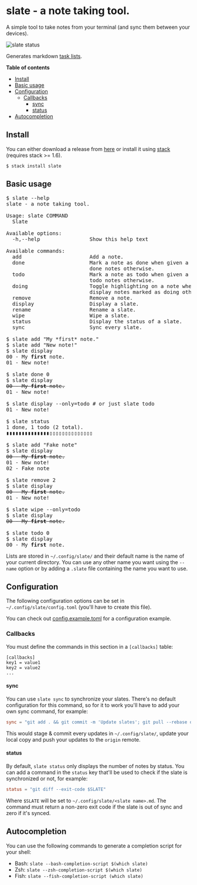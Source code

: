 # slate - a note taking tool.

A simple tool to take notes from your terminal (and sync them between your devices).

![`slate status`](https://gist.github.com/evuez/ff11275ea00404472b57520cf92bfed2/raw/423813dd1ce5b6714c5a9d365b9cedb56df66978/slate-status.png)

Generates markdown [task lists](https://help.github.com/articles/about-task-lists/).

**Table of contents**

 - [Install](#install)
 - [Basic usage](#basic-usage)
 - [Configuration](#configuration)
    - [Callbacks](#callbacks)
      - [sync](#sync)
      - [status](#status)
 - [Autocompletion](#autocompletion)

## Install

You can either download a release from [here](https://github.com/evuez/slate/releases) or install it using [stack](https://docs.haskellstack.org/) (requires stack >= 1.6).

```shell
$ stack install slate
```

## Basic usage

<pre>
$ slate --help
slate - a note taking tool.

Usage: slate COMMAND
  Slate

Available options:
  -h,--help                Show this help text

Available commands:
  add                      Add a note.
  done                     Mark a note as done when given a note ID, display
                           done notes otherwise.
  todo                     Mark a note as todo when given a note ID, display
                           todo notes otherwise.
  doing                    Toggle highlighting on a note when given a note ID,
                           display notes marked as doing otherwise.
  remove                   Remove a note.
  display                  Display a slate.
  rename                   Rename a slate.
  wipe                     Wipe a slate.
  status                   Display the status of a slate.
  sync                     Sync every slate.

$ slate add "My *first* note."
$ slate add "New note!"
$ slate display
00 - My <b>first</b> note.
01 - New note!

$ slate done 0
$ slate display
<s>00 - My <b>first</b> note.</s>
01 - New note!

$ slate display --only=todo # or just slate todo
01 - New note!

$ slate status
1 done, 1 todo (2 total).
▮▮▮▮▮▮▮▮▮▮▮▮▮▮▯▯▯▯▯▯▯▯▯▯▯▯▯▯

$ slate add "Fake note"
$ slate display
<s>00 - My <b>first</b> note.</s>
01 - New note!
02 - Fake note

$ slate remove 2
$ slate display
<s>00 - My <b>first</b> note.</s>
01 - New note!

$ slate wipe --only=todo
$ slate display
<s>00 - My <b>first</b> note.</s>

$ slate todo 0
$ slate display
00 - My <b>first</b> note.
</pre>

Lists are stored in `~/.config/slate/` and their default name is the name of your current directory. You can use any other name you want using the `--name` option or by adding a `.slate` file containing the name you want to use.

## Configuration

The following configuration options can be set in `~/.config/slate/config.toml` (you'll have to create this file).

You can check out [config.example.toml](https://github.com/evuez/slate/blob/master/config.example.toml) for a configuration example.

### Callbacks

You must define the commands in this section in a `[callbacks]` table:

```
[callbacks]
key1 = value1
key2 = value2
...
```

#### sync

You can use `slate sync` to synchronize your slates. There's no default configuration for this command, so for it to work you'll have to add your own sync command, for example:

```toml
sync = "git add . && git commit -m 'Update slates'; git pull --rebase origin master && git push origin master"
```

This would stage & commit every updates in `~/.config/slate/`, update your local copy and push your updates to the `origin` remote.

#### status

By default, `slate status` only displays the number of notes by status. You can add a command in the `status` key that'll be used to check if the slate is synchronized or not, for example:

```toml
status = "git diff --exit-code $SLATE"
```

Where `$SLATE` will be set to `~/.config/slate/<slate name>.md`. The command must return a non-zero exit code if the slate is out of sync and zero if it's synced.

## Autocompletion

You can use the following commands to generate a completion script for your shell:

  - Bash: `slate --bash-completion-script $(which slate)`
  - Zsh: `slate --zsh-completion-script $(which slate)`
  - Fish: `slate --fish-completion-script (which slate)`
